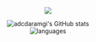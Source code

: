 <div align=center>
	<img src="https://capsule-render.vercel.app/api?type=waving&color=auto&height=200&section=header&text=Be%20a%20spicy%20guy&fontSize=90" />	
</div>
<div align=center>
  
![adcdaramgi's GitHub stats](https://github-readme-stats.vercel.app/api?username=abcdaramgi&show_icons=true&theme=radical)
</br>
![languages](https://github-readme-stats.vercel.app/api/top-langs/?username=abcdaramgi&theme=dracula&layout=compact)

</div>
